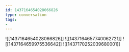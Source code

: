 ```yaml
---
id: 1437164654028066826
type: conversation
tags:
- 
---
```

![[1437164654028066826]]
![[1437164657740062721]]
![[1437164659975536642]]
![[1437170252039680001]]

